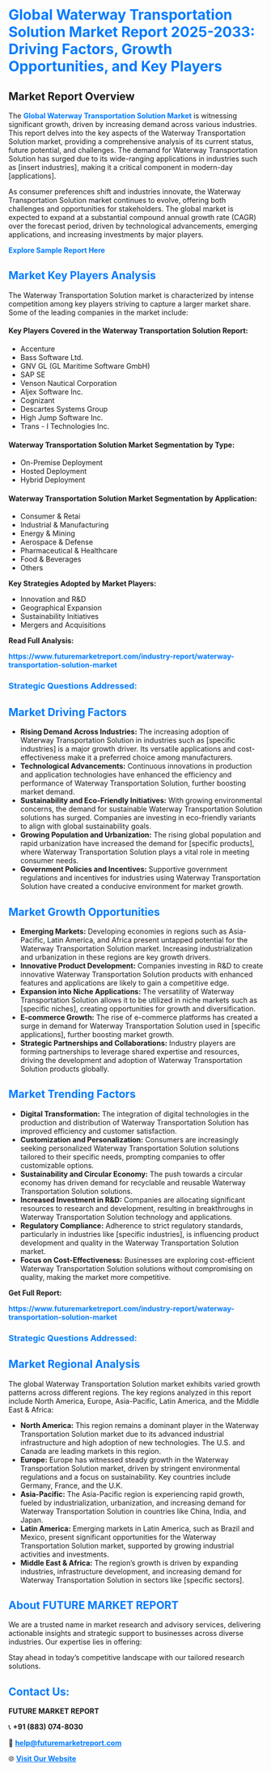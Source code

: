 <h1 style="color: #007BFF;">Global Waterway Transportation Solution Market Report 2025-2033: Driving Factors, Growth Opportunities, and Key Players</h1>

<section id="overview">
<h2>Market Report Overview</h2>
<p>The <a href="https://www.futuremarketreport.com/industry-report/waterway-transportation-solution-market" style="color: #007BFF; text-decoration: none;"><strong>Global Waterway Transportation Solution Market</strong></a> is witnessing significant growth, driven by increasing demand across various industries. This report delves into the key aspects of the Waterway Transportation Solution market, providing a comprehensive analysis of its current status, future potential, and challenges. The demand for Waterway Transportation Solution has surged due to its wide-ranging applications in industries such as [insert industries], making it a critical component in modern-day [applications].</p>
<p>As consumer preferences shift and industries innovate, the Waterway Transportation Solution market continues to evolve, offering both challenges and opportunities for stakeholders. The global market is expected to expand at a substantial compound annual growth rate (CAGR) over the forecast period, driven by technological advancements, emerging applications, and increasing investments by major players.</p>
</section>

<section id="overview">
<p><a href="https://www.futuremarketreport.com/request-sample/reportId=41476" style="color: #007BFF; text-decoration: none;"><strong>Explore Sample Report Here</strong></a></p>
</section>

<section id="key-players">
<h2 style="color: #007BFF;">Market Key Players Analysis</h2>
<p>The Waterway Transportation Solution market is characterized by intense competition among key players striving to capture a larger market share. Some of the leading companies in the market include:</p>
<h4>Key Players Covered in the Waterway Transportation Solution Report:</h4>
<ul><li>Accenture</li><li>Bass Software Ltd.</li><li>GNV GL (GL Maritime Software GmbH)</li><li>SAP SE</li><li>Venson Nautical Corporation</li><li>Aljex Software Inc.</li><li>Cognizant</li><li>Descartes Systems Group</li><li>High Jump Software Inc.</li><li>Trans - I Technologies Inc.</li></ul>
<h4>Waterway Transportation Solution Market Segmentation by Type:</h4>
<ul><li>On-Premise Deployment</li><li>Hosted Deployment</li><li>Hybrid Deployment</li></ul>

<h4>Waterway Transportation Solution Market Segmentation by Application:</h4>
<ul><li>Consumer &amp; Retai</li><li>Industrial &amp; Manufacturing</li><li>Energy &amp; Mining</li><li>Aerospace &amp; Defense</li><li>Pharmaceutical &amp; Healthcare</li><li>Food &amp; Beverages</li><li>Others</li></ul>
<p><strong>Key Strategies Adopted by Market Players:</strong></p>
<ul>
<li>Innovation and R&D</li>
<li>Geographical Expansion</li>
<li>Sustainability Initiatives</li>
<li>Mergers and Acquisitions</li>
</ul>
</section>

<section>
<p><strong>Read Full Analysis: </strong></p><a href="https://www.futuremarketreport.com/industry-report/waterway-transportation-solution-market" style="color: #007BFF; text-decoration: none;"><strong>https://www.futuremarketreport.com/industry-report/waterway-transportation-solution-market</strong></a>
<h3 style="color: #007BFF;">Strategic Questions Addressed:</h3>
</section>

<section id="driving-factors">
<h2 style="color: #007BFF;">Market Driving Factors</h2>
<ul>
<li><strong>Rising Demand Across Industries:</strong> The increasing adoption of Waterway Transportation Solution in industries such as [specific industries] is a major growth driver. Its versatile applications and cost-effectiveness make it a preferred choice among manufacturers.</li>
<li><strong>Technological Advancements:</strong> Continuous innovations in production and application technologies have enhanced the efficiency and performance of Waterway Transportation Solution, further boosting market demand.</li>
<li><strong>Sustainability and Eco-Friendly Initiatives:</strong> With growing environmental concerns, the demand for sustainable Waterway Transportation Solution solutions has surged. Companies are investing in eco-friendly variants to align with global sustainability goals.</li>
<li><strong>Growing Population and Urbanization:</strong> The rising global population and rapid urbanization have increased the demand for [specific products], where Waterway Transportation Solution plays a vital role in meeting consumer needs.</li>
<li><strong>Government Policies and Incentives:</strong> Supportive government regulations and incentives for industries using Waterway Transportation Solution have created a conducive environment for market growth.</li>
</ul>
</section>

<section id="growth-opportunities">
<h2 style="color: #007BFF;">Market Growth Opportunities</h2>
<ul>
<li><strong>Emerging Markets:</strong> Developing economies in regions such as Asia-Pacific, Latin America, and Africa present untapped potential for the Waterway Transportation Solution market. Increasing industrialization and urbanization in these regions are key growth drivers.</li>
<li><strong>Innovative Product Development:</strong> Companies investing in R&D to create innovative Waterway Transportation Solution products with enhanced features and applications are likely to gain a competitive edge.</li>
<li><strong>Expansion into Niche Applications:</strong> The versatility of Waterway Transportation Solution allows it to be utilized in niche markets such as [specific niches], creating opportunities for growth and diversification.</li>
<li><strong>E-commerce Growth:</strong> The rise of e-commerce platforms has created a surge in demand for Waterway Transportation Solution used in [specific applications], further boosting market growth.</li>
<li><strong>Strategic Partnerships and Collaborations:</strong> Industry players are forming partnerships to leverage shared expertise and resources, driving the development and adoption of Waterway Transportation Solution products globally.</li>
</ul>
</section>

<section id="trending-factors">
<h2 style="color: #007BFF;">Market Trending Factors</h2>
<ul>
<li><strong>Digital Transformation:</strong> The integration of digital technologies in the production and distribution of Waterway Transportation Solution has improved efficiency and customer satisfaction.</li>
<li><strong>Customization and Personalization:</strong> Consumers are increasingly seeking personalized Waterway Transportation Solution solutions tailored to their specific needs, prompting companies to offer customizable options.</li>
<li><strong>Sustainability and Circular Economy:</strong> The push towards a circular economy has driven demand for recyclable and reusable Waterway Transportation Solution solutions.</li>
<li><strong>Increased Investment in R&D:</strong> Companies are allocating significant resources to research and development, resulting in breakthroughs in Waterway Transportation Solution technology and applications.</li>
<li><strong>Regulatory Compliance:</strong> Adherence to strict regulatory standards, particularly in industries like [specific industries], is influencing product development and quality in the Waterway Transportation Solution market.</li>
<li><strong>Focus on Cost-Effectiveness:</strong> Businesses are exploring cost-efficient Waterway Transportation Solution solutions without compromising on quality, making the market more competitive.</li>
</ul>
</section>

<section>
<p><strong>Get Full Report: </strong></p><a href="https://www.futuremarketreport.com/industry-report/waterway-transportation-solution-market" style="color: #007BFF; text-decoration: none;"><strong>https://www.futuremarketreport.com/industry-report/waterway-transportation-solution-market</strong></a>
<h3 style="color: #007BFF;">Strategic Questions Addressed:</h3>
</section>


<section id="regional-analysis">
<h2 style="color: #007BFF;">Market Regional Analysis</h2>
<p>The global Waterway Transportation Solution market exhibits varied growth patterns across different regions. The key regions analyzed in this report include North America, Europe, Asia-Pacific, Latin America, and the Middle East & Africa:</p>
<ul>
<li><strong>North America:</strong> This region remains a dominant player in the Waterway Transportation Solution market due to its advanced industrial infrastructure and high adoption of new technologies. The U.S. and Canada are leading markets in this region.</li>
<li><strong>Europe:</strong> Europe has witnessed steady growth in the Waterway Transportation Solution market, driven by stringent environmental regulations and a focus on sustainability. Key countries include Germany, France, and the U.K.</li>
<li><strong>Asia-Pacific:</strong> The Asia-Pacific region is experiencing rapid growth, fueled by industrialization, urbanization, and increasing demand for Waterway Transportation Solution in countries like China, India, and Japan.</li>
<li><strong>Latin America:</strong> Emerging markets in Latin America, such as Brazil and Mexico, present significant opportunities for the Waterway Transportation Solution market, supported by growing industrial activities and investments.</li>
<li><strong>Middle East & Africa:</strong> The region’s growth is driven by expanding industries, infrastructure development, and increasing demand for Waterway Transportation Solution in sectors like [specific sectors].</li>
</ul>
</section>

<footer>
<h2 style="color: #007BFF;">About FUTURE MARKET REPORT</h2>
<p>We are a trusted name in market research and advisory services, delivering actionable insights and strategic support to businesses across diverse industries. Our expertise lies in offering:</p>

<p>Stay ahead in today’s competitive landscape with our tailored research solutions.</p>

<h2 style="color: #007BFF;">Contact Us:</h2>
<p><strong>FUTURE MARKET REPORT</strong></p>
<p>📞 <strong>+91 (883) 074-8030</strong></p>
<p>📧 <strong><a href="mailto:help@futuremarketreport.com" style="color: #007BFF;">help@futuremarketreport.com</a></strong></p>
<p>🌐 <strong><a href="https://www.futuremarketreport.com/" style="color: #007BFF;">Visit Our Website</a></strong></p>
</footer>